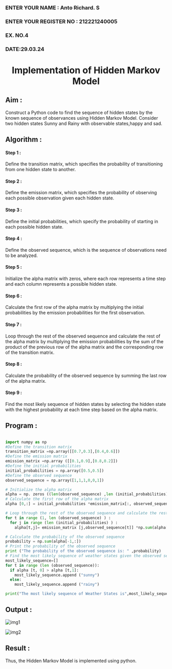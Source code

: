 <H3>ENTER YOUR NAME : Anto Richard. S</H3>
<H3>ENTER YOUR REGISTER NO : 212221240005</H3>
<H3>EX. NO.4</H3>
<H3>DATE:29.03.24</H3>
<H1 ALIGN =CENTER> Implementation of Hidden Markov Model</H1>

## Aim :

Construct a Python code to find the sequence of hidden states by the known sequence of observances using Hidden Markov Model. Consider two hidden states Sunny and Rainy with observable states,happy and sad.

## Algorithm :

#### Step 1 :

Define the transition matrix, which specifies the probability of transitioning from  one hidden state to another.<br>

#### Step 2 :

Define the emission matrix, which specifies the probability of observing each possible observation given each hidden state.<br>

#### Step 3 :

Define the initial probabilities, which specify the probability of starting in each possible hidden state.<br>

#### Step 4 : 

Define the observed sequence, which is the sequence of observations need to  be analyzed.<br>

#### Step 5 :

Initialize the alpha matrix with zeros, where each row represents a time step and each column represents a possible hidden state.<br>

#### Step 6 :

Calculate the first row of the alpha matrix by multiplying the initial  probabilities by the emission probabilities for the first observation.<br>

#### Step 7 :

Loop through the rest of the observed sequence and calculate the rest of the alpha matrix by multiplying the emission probabilities by the sum of the product of 
       the previous row of the alpha matrix and the corresponding row of the transition matrix.<br>

#### Step 8 :

Calculate the probability of the observed sequence by summing the last row of the alpha matrix.<br>

#### Step 9 :

Find the most likely sequence of hidden states by selecting the hidden state with the highest probability at each time step based on the alpha matrix.<br>

## Program :

```python

import numpy as np
#Define the transition matrix
transition_matrix =np.array([[0.7,0.3],[0.4,0.6]])
#Define the emission matrix
emission_matrix =np.array ([[0.1,0.9],[0.8,0.2]])
#Define the initial probabilities
initial_probabilities = np.array([0.5,0.5])
#Define the observed sequence
observed_sequence = np.array([1,1,1,0,0,1])

# Initialize the alpha matrix
alpha = np. zeros ((len(observed_sequence) ,len (initial_probabilities) ) )
# Calculate the first row of the alpha matrix
alpha [0,:] = initial_probabilities *emission_matrix[:, observed_sequence [0]]

# Loop through the rest of the observed sequence and calculate the rest of the alpha matrix
for t in range (1, len (observed_sequence) ) :
  for j in range (len (initial_probabilities) ) :
    alpha[t,j]= emission_matrix [j,observed_sequence[t]] *np.sum(alpha[t-1:]*transition_matrix[:, j])

# Calculate the probability of the observed sequence
probability = np.sum(alpha[-1,:])
# Print the probability of the observed sequence
print ("The probability of the observed sequence is: " ,probability)
# Find the most likely sequence of weather states given the observed sequence
most_likely_sequence=[]
for t in range (len (observed_sequence)):
  if alpha [t, 0] > alpha [t,1]:
    most_likely_sequence.append ("sunny")
  else:
    most_likely_sequence.append ("rainy")

print("The most likely sequence of Weather States is",most_likely_sequence)

```

## Output :

![img1](https://github.com/anto-richard/Ex-4--AAI/assets/93427534/26575893-78ac-4dae-885c-729bf544e5c2)


![img2](https://github.com/anto-richard/Ex-4--AAI/assets/93427534/14ec0148-a0d8-47f3-8815-b286f037e976)

## Result :

Thus, the Hidden Markov Model is implemented using python.

